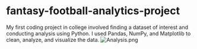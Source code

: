 # fantasy-football-analytics-project
My first coding project in college involved finding a dataset of interest and conducting analysis using Python. I used Pandas, NumPy, and Matplotlib to clean, analyze, and visualize the data. 
![Analysis.png](https://github.com/YOUR-USERNAME/YOUR-REPO/blob/main/Analysis.png?raw=true)
